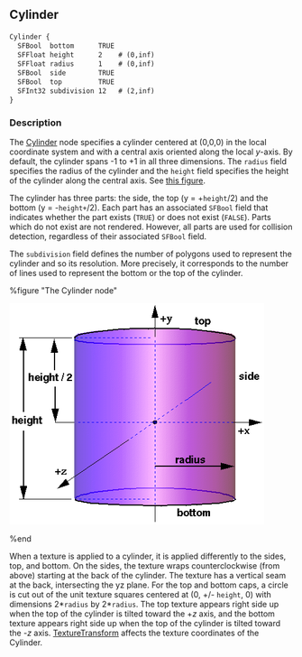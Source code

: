 ## Cylinder

```
Cylinder {
  SFBool  bottom      TRUE
  SFFloat height      2    # (0,inf)
  SFFloat radius      1    # (0,inf)
  SFBool  side        TRUE
  SFBool  top         TRUE
  SFInt32 subdivision 12   # (2,inf)
}
```

### Description

The [Cylinder](#cylinder) node specifies a cylinder centered at (0,0,0) in the
local coordinate system and with a central axis oriented along the local
*y*-axis. By default, the cylinder spans -1 to +1 in all three dimensions. The
`radius` field specifies the radius of the cylinder and the `height` field
specifies the height of the cylinder along the central axis. See [this
figure](#the-cylinder-node).

The cylinder has three parts: the side, the top (y = +`height`/2) and the bottom
(y = -`height+`/2). Each part has an associated `SFBool` field that indicates
whether the part exists (`TRUE`) or does not exist (`FALSE`). Parts which do not
exist are not rendered. However, all parts are used for collision detection,
regardless of their associated `SFBool` field.

The `subdivision` field defines the number of polygons used to represent the
cylinder and so its resolution. More precisely, it corresponds to the number of
lines used to represent the bottom or the top of the cylinder.

%figure "The Cylinder node"

![cylinder.png](images/cylinder.png)

%end

When a texture is applied to a cylinder, it is applied differently to the sides,
top, and bottom. On the sides, the texture wraps counterclockwise (from above)
starting at the back of the cylinder. The texture has a vertical seam at the
back, intersecting the yz plane. For the top and bottom caps, a circle is cut
out of the unit texture squares centered at (0, +/- `height`, 0) with dimensions
2*`radius`  by 2*`radius`. The top texture appears right side up when the top of
the cylinder is tilted toward the +*z* axis, and the bottom texture appears
right side up when the top of the cylinder is tilted toward the -*z* axis.
[TextureTransform](texturetransform.md) affects the texture coordinates of the
Cylinder.
